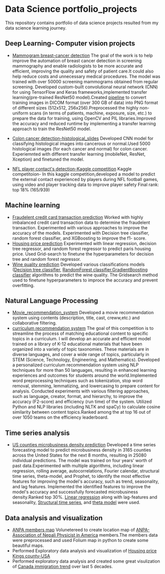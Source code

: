 # Data Science portfolio_projects
This repository contains portfolio of data science projects resulted from my data science learning journey.
## Deep Learning- Computer vision projects
* [Mammogram breast-cancer detection]()
The goal of the  work is to help improve  the automation of breast cancer detection in screening mammography and enable radiologists to be more accurate and efficient, improving the quality and safety of patient care.It could also help reduce costs and unnecessary medical procedures. The model was  trained with over 50000 screening mammograms obtained from regular screening. Developed custom-built convolutional neural network (CNN) for using TensorFlow and Keras frameworks,implemented transfer learning(pre-trained ResNet50 model).Created [pipeline](https://github.com/lchudal89/portfolio_projects/blob/main/Computer_vision/Breast_cancer_detection/dicom_to_png_pipeline.ipynb) to convert training images in DICOM format (over 300 GB of data) into PNG format of different sizes (512x512, 256x256).Preprocessed the highly non-uniform scans (in terms of patients, machine, exposure, size, etc.) to prepare the data for training, using OpenCV and PIL libraries.Improved the accuracy and reduced runtime by implementing a transfer learning approach to train the ResNet50 model.

* [Colon cancer detection-histological_slides](https://github.com/lchudal89/portfolio_projects/blob/main/Computer_vision/colon_cancer%20prediction/coloncancer-training.ipynb)
Developed CNN model for classifying histological images into cancerous or normal.Used 5000 histological images (for each cancer and normal) for colon cancer. Experiemnted with different transfer learning (mobileNet, ResNet, Xception) and finetuned the model. 
* [NFL player contact's detection-Kaggle competition](https://github.com/lchudal89/portfolio_projects/blob/main/Computer_vision/NFL_players_contact_detection/Contact-detection-kaggle.ipynb)
Kaggle competitoion- In this kaggle competition,developed a model to predict the external contact experienced by players during NFL football games, using video and player tracking data to improve player safety Final rank: top 18% (165/939)
## Machine learning
* [Fraudelent credit card transaction prediction](https://github.com/lchudal89/portfolio_projects/blob/main/Machine_learning_projects/Credit-card%20fraud%20detection.ipynb)
Worked with highly imbalanced credit card transaction data to determine the fraudelent transaction. Experimented with various approaches to improve the accuracy of the models. Experimented with Decision tree classifier, random forest classifier, and XGBoosting to improve the f1- score.
* [Housing price prediction](https://github.com/lchudal89/portfolio_projects/blob/main/Machine_learning_projects/paris-housing-prediction.ipynb)
Experimented with linear regression, decision tree regressor, and random forest regressor to predict paris housing price. Used Grid-search to finetune the hyperparameters for decision tree and random forest regressor.
* [Wine quality prediction](https://github.com/lchudal89/portfolio_projects/tree/main/Machine_learning_projects/Wine%20quality%20test)
Developed various classifications models ([Decision tree classifier](https://github.com/lchudal89/portfolio_projects/blob/main/Machine_learning_projects/Wine%20quality%20test/decisiontreeclassifier_wine_quality_prediction.ipynb), [RandomForest classifier](https://github.com/lchudal89/portfolio_projects/blob/main/Machine_learning_projects/Wine%20quality%20test/randomforestclassifer_wine_quality_prediction.ipynb),[GradientBoosting classifier](https://github.com/lchudal89/portfolio_projects/blob/main/Machine_learning_projects/Wine%20quality%20test/gradient-boosting-wine_quality_prediction.ipynb) algorithms to predict the wine quality. The Gridsearch method used to finetune hyperparameters to improce the accuracy and prevent overfitting.

## Natural Language Processing
* [Movie_recommendation_system](https://github.com/lchudal89/portfolio_projects/blob/main/Natural_language_processing/movie-recommendation-system.ipynb)
Developed a movie recommendation system using contents (description, title, cast, creww,etc.) and collaborative filtering. 
* [curriculum recommendation system](https://github.com/lchudal89/portfolio_projects/blob/main/Natural_language_processing/curriculum-recommendation-system.ipynb)
The goal of this competition is to streamline the process of matching educational content to specific topics in a curriculum. I will develop an accurate and efficient model trained on a library of K-12 educational materials that have been organized into a variety of topic taxonomies. These materials are in diverse languages, and cover a wide range of topics, particularly in STEM (Science, Technology, Engineering, and Mathematics).
Developed a personalized curriculum recommendation system using NLP techniques for more than 50 languages, resulting in enhanced learning experiences and outcomes for students around the world.Implemented word preprocessing techniques such as tokenization, stop word removal, stemming, lemmatizing, and lowercasing to prepare content for analysis. Conducted experiments with various filtering approaches, such as language, creator, format, and hierarchy, to improve the accuracy (F2-score) and efficiency (run time) of the system. Utilized Python and NLP libraries (including NLTK and spaCy) to calculate cosine similarity between content topics.Ranked among the at top 16 out of over 1050 teams on the efficiency leaderboard.
## Time series analysis
* [US counties microbusiness density prediction](https://github.com/lchudal89/portfolio_projects/tree/main/Time_series_analysis)
Developed a time series forecasting model to predict microbusiness density in 3165 counties across the United States for the next 8 months, resulting in 25080 individual predictions. The model was trained on four years' worth of past data.Experimented with multiple algorithms, including linear regression, rolling average, autocorrelations, Fourier calendar, structural time series, theta-model, and Prophet, to identify the most effective features for improving the model's accuracy, such as trend, seasonality, and lag features. Implemented the identified features to improve the model's accuracy and successfully forecasted microbusiness density.Ranked top 30%.
[Linear regression](https://github.com/lchudal89/portfolio_projects/blob/main/Time_series_analysis/linear-regression-lag_features_train_test_split.ipynb) along with lag-features and seasonality, [Structural time series](https://github.com/lchudal89/portfolio_projects/blob/main/Time_series_analysis/GodaddyMBD_Structural_time_series.ipynb), and [theta model](https://github.com/lchudal89/portfolio_projects/blob/main/Time_series_analysis/GodaddyMBD_Theta%20model.ipynb) were used.
## Data analysis and visualization
* [ANPA members map](https://nbviewer.org/github/lchudal89/geomap/blob/main/anpa_members_map.ipynb)
Volunetereed to create location map of [ANPA-Association of Nepali Physicist in America](https://anpaglobal.org) members.The members data were preprocessed and  used Folium map in python to create some beautiful maps.
* Performed Exploratory data analysis and visualization of [Housing price Kings county-USA](https://github.com/lchudal89/portfolio_projects/blob/main/Data%20analysis%20and%20visualizations/House_Sales_in_King_Count_USA.ipynb)
* Performed exploratory data analysis and created some great visulization of [Canada immigration trend](https://github.com/lchudal89/portfolio_projects/blob/main/Data%20analysis%20and%20visualizations/Immigration_to_cananda.ipynb) over last 5 decades.
